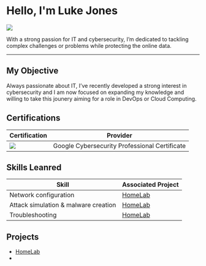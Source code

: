 # Hello, I'm Luke Jones
<a href="https://www.linkedin.com/in/luke-jones-22b343343/"><img src="https://img.shields.io/badge/-LinkedIn-0072b1?&style=for-the-badge&logo=linkedin&logoColor=white" /></a>

With a strong passion for IT and cybersecurity, I’m dedicated to tackling complex challenges or problems while protecting the online data.

---

## My Objective
Always passionate about IT, I’ve recently developed a strong interest in cybersecurity and I am now focused on expanding my knowledge and willing to take this jounery aiming for a role in DevOps or Cloud Computing.

## Certifications
| Certification                           | Provider                         |
|-----------------------------------------------|----------------------------|
|<img src="https://img.shields.io/badge/-Coursera-0056D2?&style=for-the-badge&logo=Coursera&logoColor=white" />| Google Cybersecurity Professional Certificate |

## Skills Leanred
| Skill                                         | Associated Project         |
|-----------------------------------------------|----------------------------|
| Network configuration | <a href="https://github.com/Saebos/HomeLab">HomeLab</a> |
| Attack simulation & malware creation | <a href="https://github.com/Saebos/HomeLab">HomeLab</a> |
| Troubleshooting | <a href="https://github.com/Saebos/HomeLab">HomeLab</a> |

## Projects
- <a href="https://github.com/Saebos/HomeLab">HomeLab</a>
-
